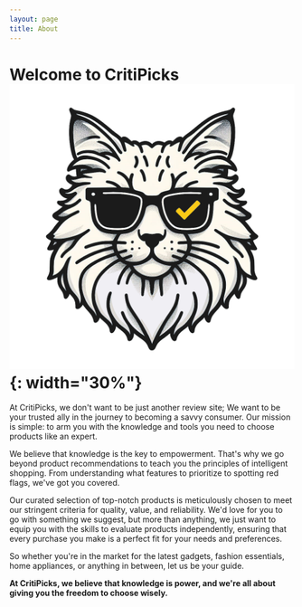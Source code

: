 ```yaml
---
layout: page
title: About
---
```


# Welcome to CritiPicks ![The critipicks Logo](/img/logo.png){: width="30%"}

At CritiPicks, we don't want to be just another review site; We want to be your trusted ally in the journey to becoming a savvy consumer. Our mission is simple: to arm you with the knowledge and tools you need to choose products like an expert.  


  We believe that knowledge is the key to empowerment. That's why we go beyond product recommendations to teach you the principles of intelligent shopping. From understanding what features to prioritize to spotting red flags, we've got you covered.  


  Our curated selection of top-notch products is meticulously chosen to meet our stringent criteria for quality, value, and reliability. We'd love for you to go with something we suggest, but more than anything, we just want to equip you with the skills to evaluate products independently, ensuring that every purchase you make is a perfect fit for your needs and preferences.  


  So whether you're in the market for the latest gadgets, fashion essentials, home appliances, or anything in between, let us be your guide.  


  **At CritiPicks, we believe that knowledge is power, and we're all about giving you the freedom to choose wisely.**  
